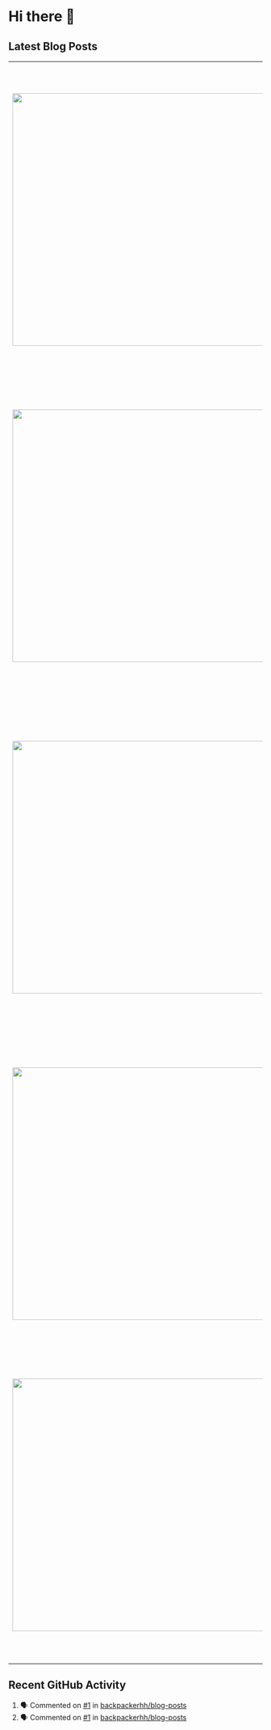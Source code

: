 # Hi there 👋

## Latest Blog Posts

<!-- HASHNODE_POSTS:START -->
<table>
	<tr>
			<td><a href="https://blog.davidmontesdeoca.es/the-one-about-my-experience-working-remotely"><img src="https://cdn.hashnode.com/res/hashnode/image/stock/unsplash/pUYzNpizW00/upload/1d75dbbf7fc15f719c48e703b29ee868.jpeg" width="500" height="auto" /></a></td>
			<td>
				<sup>Mon, 05 Feb 2024 10:59:14 GMT</sup><br />
				<a href="https://blog.davidmontesdeoca.es/the-one-about-my-experience-working-remotely"><b>The one about my experience working remotely</b></a>
				<p>In this article I'd like to talk about my personal experience with remote work and how my opinion on the matter has been changing (or evolving) considerably since I started working as a software developer back in 2009. I consider that there are three...</p>
			</td>
		</tr>
<tr>
			<td><a href="https://blog.davidmontesdeoca.es/the-one-with-a-password-manager-mobile-apps"><img src="https://cdn.hashnode.com/res/hashnode/image/upload/v1695899612465/5636a47d-bda1-4bb4-b2c9-fbd09c0357a6.png" width="500" height="auto" /></a></td>
			<td>
				<sup>Mon, 08 Jan 2024 13:09:57 GMT</sup><br />
				<a href="https://blog.davidmontesdeoca.es/the-one-with-a-password-manager-mobile-apps"><b>The one with a password manager: mobile apps</b></a>
				<p>In previous posts of this series I talked about pass and Browserpass, the desktop utility and the browser extension I use to manage my passwords in Ubuntu Mate 22.04. I recommend you to first read those posts in case you are unfamiliar with the conce...</p>
			</td>
		</tr>
<tr>
			<td><a href="https://blog.davidmontesdeoca.es/the-one-where-you-automatically-add-your-latest-posts-to-your-github-profile"><img src="https://cdn.hashnode.com/res/hashnode/image/upload/v1699528730003/9fa4084e-9934-4eab-b422-d9abb7a11d4b.png" width="500" height="auto" /></a></td>
			<td>
				<sup>Mon, 04 Dec 2023 10:48:26 GMT</sup><br />
				<a href="https://blog.davidmontesdeoca.es/the-one-where-you-automatically-add-your-latest-posts-to-your-github-profile"><b>The one where you automatically add your latest posts to your GitHub profile</b></a>
				<p>A few weeks ago I was taking a look at the list of posts featured on Hashnode when suddenly I saw one that immediately caught my eye:  In that post Sandro, member of the Hashnode Engineering team, lists up to 6 examples of what you can build taking a...</p>
			</td>
		</tr>
<tr>
			<td><a href="https://blog.davidmontesdeoca.es/the-one-with-a-password-manager-browserpass"><img src="https://cdn.hashnode.com/res/hashnode/image/upload/v1694701929855/b8003002-0811-4581-9cfe-d9fda8dfea49.png" width="500" height="auto" /></a></td>
			<td>
				<sup>Wed, 01 Nov 2023 14:21:56 GMT</sup><br />
				<a href="https://blog.davidmontesdeoca.es/the-one-with-a-password-manager-browserpass"><b>The one with a password manager: Browserpass</b></a>
				<p>In the previous post of this series I talked about pass, the desktop utility I use in Ubuntu Mate 22.04 as password manager. I recommend you to read that post first in case you are unfamiliar with the concept of password manager or password store. To...</p>
			</td>
		</tr>
<tr>
			<td><a href="https://blog.davidmontesdeoca.es/the-one-with-a-mouse-jiggler-in-ubuntu"><img src="https://cdn.hashnode.com/res/hashnode/image/upload/v1696187127142/786c5df6-75d5-4f27-b428-62e9e53e0c56.png" width="500" height="auto" /></a></td>
			<td>
				<sup>Mon, 02 Oct 2023 08:02:25 GMT</sup><br />
				<a href="https://blog.davidmontesdeoca.es/the-one-with-a-mouse-jiggler-in-ubuntu"><b>The one with a mouse jiggler in Ubuntu</b></a>
				<p>Lately I've been using Plex to stream movies and TV shows from the laptop in my study to the TV in my living room. So I needed to prevent the laptop from sleeping while I was watching something. The easiest way and probably the most obvious one was c...</p>
			</td>
		</tr>
</table>
<!-- HASHNODE_POSTS:END -->

## Recent GitHub Activity

<!--START_SECTION:activity-->
1. 🗣 Commented on [#1](https://github.com/backpackerhh/blog-posts/issues/1) in [backpackerhh/blog-posts](https://github.com/backpackerhh/blog-posts)
2. 🗣 Commented on [#1](https://github.com/backpackerhh/blog-posts/issues/1) in [backpackerhh/blog-posts](https://github.com/backpackerhh/blog-posts)
<!--END_SECTION:activity-->

<!--
**backpackerhh/backpackerhh** is a ✨ _special_ ✨ repository because its `README.md` (this file) appears on your GitHub profile.

Here are some ideas to get you started:

- 🔭 I’m currently working on ...
- 🌱 I’m currently learning ...
- 👯 I’m looking to collaborate on ...
- 🤔 I’m looking for help with ...
- 💬 Ask me about ...
- 📫 How to reach me: ...
- 😄 Pronouns: ...
- ⚡ Fun fact: ...
-->
